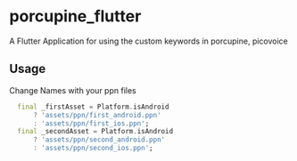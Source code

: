 # porcupine_flutter

A Flutter Application for using the custom keywords in porcupine, picovoice

## Usage

Change Names with your ppn files
```dart
  final _firstAsset = Platform.isAndroid
      ? 'assets/ppn/first_android.ppn'
      : 'assets/ppn/first_ios.ppn';
  final _secondAsset = Platform.isAndroid
      ? 'assets/ppn/second_android.ppn'
      : 'assets/ppn/second_ios.ppn';
```
